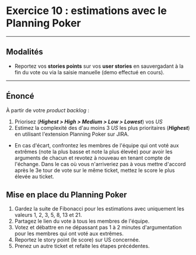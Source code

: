 # Exercice 10 : estimations avec le Planning Poker

---

## Modalités

- Reportez vos **stories points** sur vos **user stories** en sauvergadant à la fin du vote ou via la saisie manuelle (demo effectué en cours).

---

## Énoncé

À partir de votre *product backlog* : 

1. Priorisez (***Highest > High > Medium > Low > Lowest***) vos *US*
2. Estimez la complexité des d'au moins 3 *US* les plus prioritaires (***Highest***) en utilisant l'extension Planning Poker sur JIRA.
- En cas d'écart, confrontez les membres de l'équipe qui ont voté aux extrêmes (note la plus basse et note la plus élevée) pour avoir les arguments de chacun et revotez à nouveau en tenant compte de l'échange. Dans le cas où vous n'arriveriez pas à vous mettre d'accord après le 3e tour de vote sur le même ticket, mettez le score le plus élevée au ticket.

## Mise en place du Planning Poker

1. Gardez la suite de Fibonacci pour les estimations avec uniquement les valeurs 1, 2, 3, 5, 8, 13 et 21.
2. Partagez le lien du vote à tous les membres de l'équipe.
3. Votez et débattre en ne dépassant pas 1 à 2 minutes d'argumentation pour les membres qui ont voté aux extrêmes.
4. Reportez le story point (le score) sur US concernée.
5. Prenez un autre ticket et refaite les étapes précédentes.
